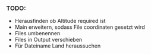 <h3>TODO:</h3>
<ul>
<li>Herausfinden ob Altitude required ist</li>
<li>Main erweitern, sodass File coordinaten gesetzt wird</li>
<li>Files umbenennen</li>
<li>Files in Output verschieben</li>
<li>Für Dateiname Land heraussuchen</li>
</ul>
